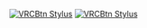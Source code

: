[![VRCBtn Stylus](https://img.shields.io/badge/Install%20directly%20with-Stylus-238b8b.svg)](https://github.com/NFLD99/StylesAndScripts/raw/main/vrcBTN.user.css)
[![VRCBtn Stylus](https://img.shields.io/badge/Install%20directly%20with-Stylus-238b8b.svg)](https://github.com/NFLD99/StylesAndScripts/raw/main/vrcBTN.user.css)
